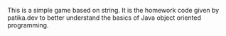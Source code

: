 This is a simple game based on string. It is the homework code given by patika.dev to better understand the basics of Java object oriented programming.